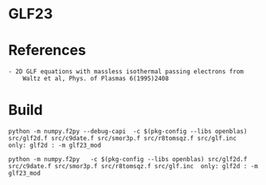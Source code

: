 GLF23
============

References
=============

    - 2D GLF equations with massless isothermal passing electrons from
        Waltz et al, Phys. of Plasmas 6(1995)2408

Build
=============

    python -m numpy.f2py --debug-capi  -c $(pkg-config --libs openblas) src/glf2d.f src/c9date.f src/smor3p.f src/r8tomsqz.f src/glf.inc  only: glf2d : -m glf23_mod
    
    python -m numpy.f2py   -c $(pkg-config --libs openblas) src/glf2d.f src/c9date.f src/smor3p.f src/r8tomsqz.f src/glf.inc  only: glf2d : -m glf23_mod